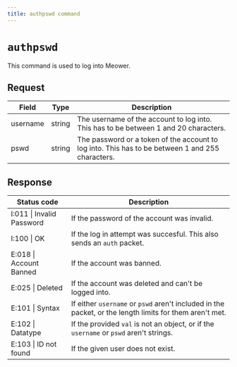 ```yaml
---
title: authpswd command
---
```


# `authpswd`

This command is used to log into Meower.

## Request

| Field    | Type   | Description                                                                                      |
| -------- | ------ | ------------------------------------------------------------------------------------------------ |
| username | string | The username of the account to log into. This has to be between 1 and 20 characters.             |
| pswd     | string | The password or a token of the account to log into. This has to be between 1 and 255 characters. |

## Response

| Status code               | Description                                                                                             |
| ------------------------- | ------------------------------------------------------------------------------------------------------- |
| I:011 \| Invalid Password | If the password of the account was invalid.                                                             |
| I:100 \| OK               | If the log in attempt was succesful. This also sends an `auth` packet.                                  |
| E:018 \| Account Banned   | If the account was banned.                                                                              |
| E:025 \| Deleted          | If the account was deleted and can't be logged into.                                                    |
| E:101 \| Syntax           | If either `username` or `pswd` aren't included in the packet, or the length limits for them aren't met. |
| E:102 \| Datatype         | If the provided `val` is not an object, or if the `username` or `pswd` aren't strings.                  |
| E:103 \| ID not found     | If the given user does not exist.                                                                       |
